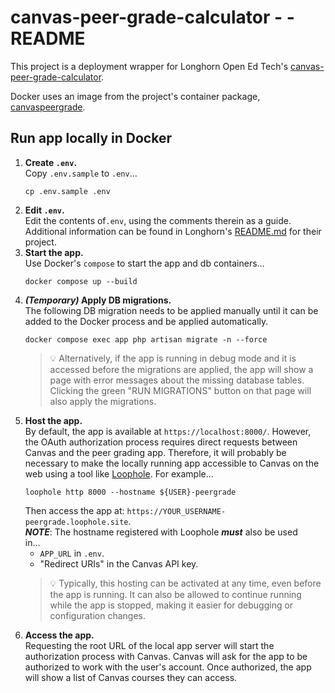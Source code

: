 # canvas-peer-grade-calculator - - README

This project is a deployment wrapper for Longhorn Open Ed Tech's [canvas-peer-grade-calculator](https://github.com/longhornopen/canvas-peer-grade-calculator).

Docker uses an image from the project's container package, [canvaspeergrade](https://github.com/longhornopen/canvas-peer-grade-calculator/pkgs/container/canvaspeergrade).

## Run app locally in Docker

1. **Create `.env`.**  
   Copy `.env.sample` to `.env`…
    ```shell
    cp .env.sample .env
    ```
2. **Edit `.env`.**  
   Edit the contents of`.env`, using the comments therein as a guide.
   Additional information can be found in Longhorn's
   [README.md](https://github.com/longhornopen/canvas-peer-grade-calculator/blob/6a2ece08b61a16a28f57d841a0399ca99081cbf4/README.md)
   for their project.
3. **Start the app.**  
   Use Docker's `compose` to start the app and db containers…
    ```shell
    docker compose up --build
    ```
4. **_(Temporary)_ Apply DB migrations.**  
    The following DB migration needs to be applied manually until it can be
    added to the Docker process and be applied automatically.  
    ```shell
    docker compose exec app php artisan migrate -n --force
    ```
   > 💡 Alternatively, if the app is running in debug mode and it is accessed
   > before the migrations are applied, the app will show a page with
   > error messages about the missing database tables.  Clicking the green 
   > "RUN MIGRATIONS" button on that page will also apply the migrations.
5. **Host the app.**  
   By default, the app is available at `https://localhost:8000/`. 
   However, the OAuth authorization process requires direct requests between 
   Canvas and the peer grading app.  Therefore, it will probably be necessary 
   to make the locally running app accessible to Canvas on the web using a 
   tool like [Loophole](https://loophole.cloud/).  For example…  
    ```shell
    loophole http 8000 --hostname ${USER}-peergrade
    ```  
   Then access the app at: `https://YOUR_USERNAME-peergrade.loophole.site`.  
   **_NOTE_**: The hostname registered with Loophole **_must_** also be used  
   in…
   * `APP_URL` in `.env`.
   * "Redirect URIs" in the Canvas API key.
   > 💡 Typically, this hosting can be activated at any time, even before the
   > app is running.  It can also be allowed to continue running while the
   > app is stopped, making it easier for debugging or configuration changes.
6. **Access the app.**  
   Requesting the root URL of the local app server will start the 
   authorization process with Canvas.  Canvas will ask for the app to be 
   authorized to work with the user's account.  Once authorized, the app 
   will show a list of Canvas courses they can access.
